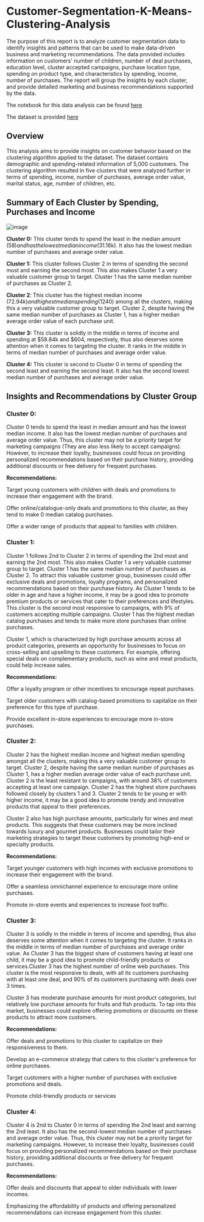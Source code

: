 # Customer-Segmentation-K-Means-Clustering-Analysis

The purpose of this report is to analyze customer segmentation data to identify insights and patterns that can be used to make data-driven business and marketing recommendations. The data provided includes information on customers' number of children, number of deal purchases, education level, cluster accepted campaigns, purchase location type, spending on product type, and characteristics by spending, income, number of purchases. The report will group the insights by each cluster, and provide detailed marketing and business recommendations supported by the data. 

The notebook for this data analysis can be found [here](https://github.com/yurijeon-g/Customer-Segmentation-K-Means-Clustering-Analysis/blob/main/Customer%20Segmentation%20Analysis%20with%20K-Means.ipynb)

The dataset is provided [here](https://github.com/yurijeon-g/Customer-Segmentation-K-Means-Clustering-Analysis/blob/main/customer_marketing_data.csv)


## Overview

This analysis aims to provide insights on customer behavior based on the clustering algorithm applied to the dataset. The dataset contains demographic and spending-related information of 5,000 customers. The clustering algorithm resulted in five clusters that were analyzed further in terms of spending, income, number of purchases, average order value, marital status, age, number of children, etc. 

## Summary of Each Cluster by Spending, Purchases and Income

![image](https://user-images.githubusercontent.com/123054352/225320510-9f4c9ab9-002d-42d9-b269-66afba9a0364.png)


**Cluster 0:** This cluster tends to spend the least in the median amount ($58) and has the lowest median income ($31.16k). It also has the lowest median number of purchases and average order value.

**Cluster 1:** This cluster follows Cluster 2 in terms of spending the second most and earning the second most. This also makes Cluster 1 a very valuable customer group to target. Cluster 1 has the same median number of purchases as Cluster 2.

**Cluster 2**: This cluster has the highest median income ($72.94k) and highest median spending ($1240) among all the clusters, making this a very valuable customer group to target. Cluster 2, despite having the same median number of purchases as Cluster 1, has a higher median average order value of each purchase unit.

**Cluster 3:** This cluster is solidly in the middle in terms of income and spending at $58.84k and $604, respectively, thus also deserves some attention when it comes to targeting the cluster. It ranks in the middle in terms of median number of purchases and average order value.

**Cluster 4:** This cluster is second to Cluster 0 in terms of spending the second least and earning the second least. It also has the second lowest median number of purchases and average order value.

## Insights and Recommendations by Cluster Group

### Cluster 0:

Cluster 0 tends to spend the least in median amount and has the lowest median income. It also has the lowest median number of purchases and average order value. Thus, this cluster may not be a priority target for marketing campaigns (They are also less likely to accept campaigns). However, to increase their loyalty, businesses could focus on providing personalized recommendations based on their purchase history, providing additional discounts or free delivery for frequent purchases. 

**Recommendations:**

Target young customers with children with deals and promotions to increase their engagement with the brand.

Offer online/catalogue-only deals and promotions to this 
cluster, as they tend to make 0 median catalog purchases.

Offer a wider range of products that appeal to families with children.


### Cluster 1:

Cluster 1 follows 2nd to Cluster 2 in terms of spending the 2nd most and earning the 2nd most. This also makes Cluster 1 a very valuable customer group to target. Cluster 1 has the same median number of purchases as Cluster 2. To attract this valuable customer group, businesses could offer exclusive deals and promotions, loyalty programs, and personalized recommendations based on their purchase history. As Cluster 1 tends to be older in age and have a higher income, it may be a good idea to promote premium products or services that cater to their preferences and lifestyles. This cluster is the second most responsive to campaigns, with 9% of customers accepting multiple campaigns. Cluster 1 has the highest median catalog purchases and tends to make more store purchases than online purchases.

Cluster 1, which is characterized by high purchase amounts across all product categories, presents an opportunity for businesses to focus on cross-selling and upselling to these customers. For example, offering special deals on complementary products, such as wine and meat products, could help increase sales.

**Recommendations:**

Offer a loyalty program or other incentives to encourage repeat purchases.

Target older customers with catalog-based promotions to capitalize on their preference for this type of purchase.

Provide excellent in-store experiences to encourage more in-store purchases.

### Cluster 2:

Cluster 2 has the highest median income and highest median spending amongst all the clusters, making this a very valuable customer group to target. Cluster 2, despite having the same median number of purchases as Cluster 1, has a higher median average order value of each purchase unit. Cluster 2 is the least resistant to campaigns, with around 38% of customers accepting at least one campaign. Cluster 2 has the highest store purchases followed closely by clusters 1 and 3. Cluster 2 tends to be young er with higher income, it may be a good idea to promote trendy and innovative products that appeal to their preferences.

Cluster 2 also has high purchase amounts, particularly for wines and meat products. This suggests that these customers may be more inclined towards luxury and gourmet products. Businesses could tailor their marketing strategies to target these customers by promoting high-end or specialty products.

**Recommendations:**

Target younger customers with high incomes with exclusive promotions to increase their engagement with the brand.

Offer a seamless omnichannel experience to encourage more online purchases.

Promote in-store events and experiences to increase foot traffic.

### Cluster 3:

Cluster 3 is solidly in the middle in terms of income and spending, thus also deserves some attention when it comes to targeting the cluster. It ranks in the middle in terms of median number of purchases and average order value. As Cluster 3 has the biggest share of customers having at least one child, it may be a good idea to promote child-friendly products or services.Cluster 3 has the highest number of online web purchases. This cluster is the most responsive to deals, with all its customers purchasing with at least one deal, and 90% of its customers purchasing with deals over 3 times.

Cluster 3 has moderate purchase amounts for most product categories, but relatively low purchase amounts for fruits and fish products. To tap into this market, businesses could explore offering promotions or discounts on these products to attract more customers.

**Recommendations:**

Offer deals and promotions to this cluster to capitalize on their responsiveness to them.

Develop an e-commerce strategy that caters to this cluster's preference for online purchases.

Target customers with a higher number of purchases with exclusive promotions and deals.

Promote child-friendly products or services

### Cluster 4:

Cluster 4 is 2nd to Cluster 0 in terms of spending the 2nd least and earning the 2nd least. It also has the second-lowest median number of purchases and average order value. Thus, this cluster may not be a priority target for marketing campaigns. However, to increase their loyalty, businesses could focus on providing personalized recommendations based on their purchase history, providing additional discounts or free delivery for frequent purchases.

**Recommendations:**

Offer deals and discounts that appeal to older individuals with lower incomes. 

Emphasizing the affordability of products and offering personalized recommendations can increase engagement from this cluster. 
